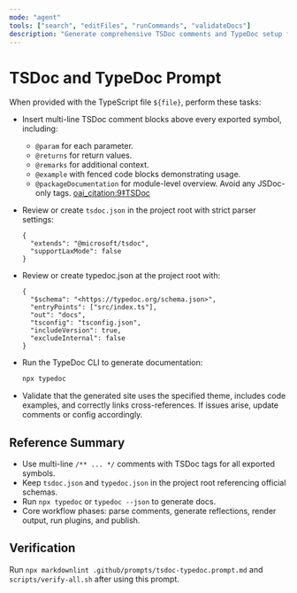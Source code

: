 ```yaml
---
mode: "agent"
tools: ["search", "editFiles", "runCommands", "validateDocs"]
description: "Generate comprehensive TSDoc comments and TypeDoc setup for a TypeScript module"
---
```


# TSDoc and TypeDoc Prompt

When provided with the TypeScript file `${file}`, perform these tasks:

- Insert multi-line TSDoc comment blocks above every exported symbol, including:
  - `@param` for each parameter.
  - `@returns` for return values.
  - `@remarks` for additional context.
  - `@example` with fenced code blocks demonstrating usage.
  - `@packageDocumentation` for module-level overview.
  Avoid any JSDoc-only tags.  [oai_citation:9‡TSDoc](https://tsdoc.org/?utm_source=chatgpt.com)

- Review or create `tsdoc.json` in the project root with strict parser settings:

  ```jsonc
  {
    "extends": "@microsoft/tsdoc",
    "supportLaxMode": false
  }
  ```

- Review or create typedoc.json at the project root with:

  ```jsonc
  {
    "$schema": "<https://typedoc.org/schema.json>",
    "entryPoints": ["src/index.ts"],
    "out": "docs",
    "tsconfig": "tsconfig.json",
    "includeVersion": true,
    "excludeInternal": false
  }
  ```

- Run the TypeDoc CLI to generate documentation:

  ```bash
  npx typedoc
  ```

- Validate that the generated site uses the specified theme, includes code examples, and correctly links cross-references. If issues arise, update comments or config accordingly.

## Reference Summary

- Use multi-line `/** ... */` comments with TSDoc tags for all exported symbols.
- Keep `tsdoc.json` and `typedoc.json` in the project root referencing official schemas.
- Run `npx typedoc` or `typedoc --json` to generate docs.
- Core workflow phases: parse comments, generate reflections, render output, run plugins, and publish.

## Verification

Run `npx markdownlint .github/prompts/tsdoc-typedoc.prompt.md` and `scripts/verify-all.sh` after using this prompt.
